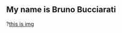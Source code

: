 ## My name is Bruno Bucciarati
?[this is img](https://static.jojowiki.com/images/a/a2/latest/20210513091755/Bruno_Bucciarati_Infobox_Anime.png)
